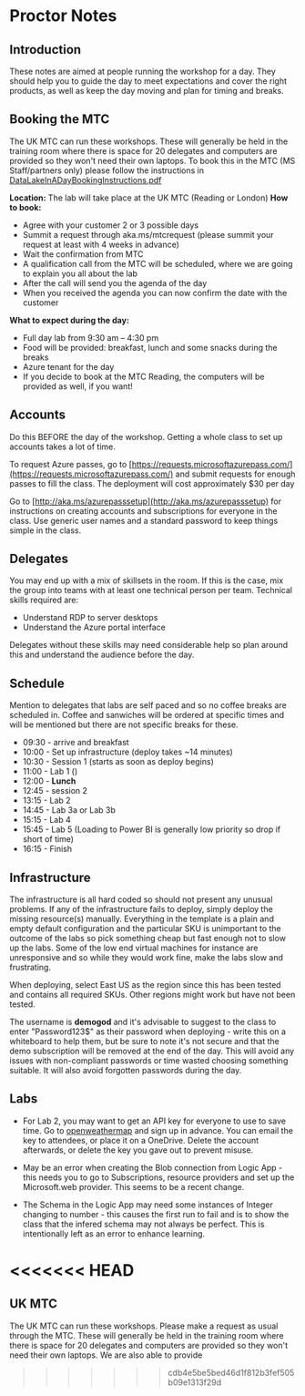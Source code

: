 # Proctor Notes

## Introduction

These notes are aimed at people running the workshop for a day. They should help you to guide the day to meet expectations and cover the right products, as well as keep the day moving and plan for timing and breaks.

## Booking the MTC

The UK MTC can run these workshops. These will generally be held in the training room where there is space for 20 delegates and computers are provided so they won't need their own laptops. To book this in the MTC (MS Staff/partners only) please follow the instructions in [DataLakeInADayBookingInstructions.pdf](DataLakeInADayBookingInstructions.pdf)

**Location:** The lab will take place at the UK MTC (Reading or London)
**How to book:**
* Agree with your customer 2 or 3 possible days  
* Summit a request through aka.ms/mtcrequest  (please summit your request at least with 4 weeks in advance)
* Wait the confirmation from MTC 
* A qualification call from the MTC will be scheduled, where we are going to explain you all about the lab
* After the call will send you the agenda of the day
* When you received  the agenda you can now confirm the date with the customer

**What to expect during the day:**
* Full day lab from 9:30 am – 4:30 pm
* Food will be provided: breakfast, lunch and some snacks during the breaks
* Azure tenant for the day
* If you decide to book at the MTC Reading, the computers will be provided as well, if you want!

## Accounts

Do this BEFORE the day of the workshop. Getting a whole class to set up accounts takes a lot of time.

To request Azure passes, go to [https://requests.microsoftazurepass.com/](https://requests.microsoftazurepass.com/) and submit requests for enough passes to fill the class.
The deployment will cost approximately $30 per day

Go to [http://aka.ms/azurepasssetup](http://aka.ms/azurepasssetup) for instructions on creating accounts and subscriptions for everyone in the class. Use generic user names and a standard password to keep things simple in the class.

## Delegates

You may end up with a mix of skillsets in the room. If this is the case, mix the group into teams with at least one technical person per team. Technical skills required are:
* Understand RDP to server desktops
* Understand the Azure portal interface

Delegates without these skills may need considerable help so plan around this and understand the audience before the day.

## Schedule

Mention to delegates that labs are self paced and so no coffee breaks are scheduled in. Coffee and sanwiches will be ordered at specific times and will be mentioned but there are not specific breaks for these.

* 09:30 - arrive and breakfast
* 10:00 - Set up infrastructure (deploy takes ~14 minutes)
* 10:30 - Session 1 (starts as soon as deploy begins)
* 11:00 - Lab 1 ()
* 12:00 - **Lunch**
* 12:45 - session 2
* 13:15 - Lab 2
* 14:45 - Lab 3a or Lab 3b
* 15:15 - Lab 4
* 15:45 - Lab 5 (Loading to Power BI is generally low priority so drop if short of time)
* 16:15 - Finish

## Infrastructure

The infrastructure is all hard coded so should not present any unusual problems. If any of the infrastructure fails to deploy, simply deploy the missing resource(s) manually. Everything in the template is a plain and empty default configuration and the particular SKU is unimportant to the outcome of the labs so pick something cheap but fast enough not to slow up the labs. Some of the low end virtual machines for instance are unresponsive and so while they would work fine, make the labs slow and frustrating.

When deploying, select East US as the region since this has been tested and contains all required SKUs. Other regions might work but have not been tested.

The username is **demogod** and it's advisable to suggest to the class to enter "Password123$" as their password when deploying - write this on a whiteboard to help them, but be sure to note it's not secure and that the demo subscription will be removed at the end of the day. This will avoid any issues with non-compliant passwords or time wasted choosing something suitable. It will also avoid forgotten passwords during the day.

## Labs

* For Lab 2, you may want to get an API key for everyone to use to save time. Go to [openweathermap](https://openweathermap.org) and sign up in advance. You can email the key to attendees, or place it on a OneDrive. Delete the account afterwards, or delete the key you gave out to prevent misuse.

* May be an error when creating the Blob connection from Logic App - this needs you to go to Subscriptions, resource providers and set up the Microsoft.web provider. This seems to be a recent change.

* The Schema in the Logic App may need some instances of Integer changing to number - this causes the first run to fail and is to show the class that the infered schema may not always be perfect. This is intentionally left as an error to enhance learning.

<<<<<<< HEAD
=======
## UK MTC

The UK MTC can run these workshops. Please make a request as usual through the MTC. These will generally be held in the training room where there is space for 20 delegates and computers are provided so they won't need their own laptops. We are also able to provide 
>>>>>>> cdb4e5be5bed46d1f812b3fef505b09e1313f29d
